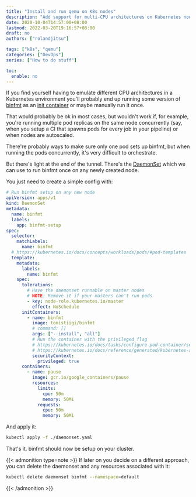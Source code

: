 ```yaml
---
title: "Install and run qemu on K8s nodes"
description: "Add support for multi-CPU architectures on Kubernetes nodes."
date: 2020-10-04T14:57:00+08:00
lastmod: 2022-03-20T19:16:57+08:00
draft: no
authors: ["rolandjitsu"]

tags: ["k8s", "qemu"]
categories: ["DevOps"]
series: ["How to do stuff"]

toc:
  enable: no
---
```


If you find yourself having to emulate different CPU architectures in a Kubernetes environment you'll probably end up running some version of [binfmt](https://hub.docker.com/r/linuxkit/binfmt) as an [init container](https://kubernetes.io/docs/concepts/workloads/pods/init-containers/) or maybe manually run it once.

That would probably be ok in most cases, but wouldn't work if, for example, you're running multiple pod replicas on the same node concurrently (say, when you setup a CI that spawns pods for every job in your pipeline) or when nodes are autoscaled.

There're probably ways to make sure only one pod sets up binfmt, but when running the pods concurrently, it's very difficult to orchestrate.

But there's light at the end of the tunnel. There's the [DaemonSet](https://kubernetes.io/docs/concepts/workloads/controllers/daemonset/) which we can use to run binfmt once on any newly created node.

You just need to create a simple config with:
```yaml
# Run binfmt setup on any new node
apiVersion: apps/v1
kind: DaemonSet
metadata:
  name: binfmt
  labels:
    app: binfmt-setup
spec:
  selector:
    matchLabels:
      name: binfmt
  # https://kubernetes.io/docs/concepts/workloads/pods/#pod-templates
  template:
    metadata:
      labels:
        name: binfmt
    spec:
      tolerations:
        # Have the daemonset runnable on master nodes
        # NOTE: Remove it if your masters can't run pods
        - key: node-role.kubernetes.io/master
          effect: NoSchedule
      initContainers:
        - name: binfmt
          image: tonistiigi/binfmt
          # command: []
          args: ["--install", "all"]
          # Run the container with the privileged flag
          # https://kubernetes.io/docs/tasks/configure-pod-container/security-context/
          # https://kubernetes.io/docs/reference/generated/kubernetes-api/v1.18/#securitycontext-v1-core
          securityContext:
            privileged: true
      containers:
        - name: pause
          image: gcr.io/google_containers/pause
          resources:
            limits:
              cpu: 50m
              memory: 50Mi
            requests:
              cpu: 50m
              memory: 50Mi
```

And apply it:
```bash
kubectl apply -f ./daemonset.yaml
```

That's it. binfmt should now be setup on your cluster.

{{< admonition type=note >}}
If later on you decide on a different approach, you can delete the daemonset and any resources associated with it:
```bash
kubectl delete daemonset binfmt --namespace=default
```
{{< /admonition >}}
